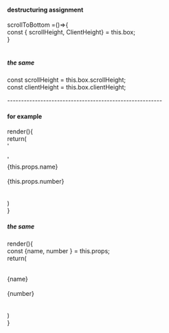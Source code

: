 #### destructuring assignment
scrollToBottom =()=>{ <br>
        const { scrollHeight, ClientHeight} = this.box; <br>
      } <br><br>
      
##### the same
const scrollHeight = this.box.scrollHeight; <br>
const clientHeight = this.box.clientHeight; <br>

--------------------------------------------------------<br>
      
#### for example
render(){ <br>
     return( <br>
      '<div>' <br>
        <div>{this.props.name}</div><br>
        <div>{this.props.number}</div><br>
      </div><br>
     )<br>
    }<br>
        
##### the same
render(){ <br>
     const {name, number } = this.props;<br>
     return( <br>
      <div> <br>
        <div>{name}</div><br>
        <div>{number}</div><br>
      </div><br>
     )<br>
    }<br>
     
